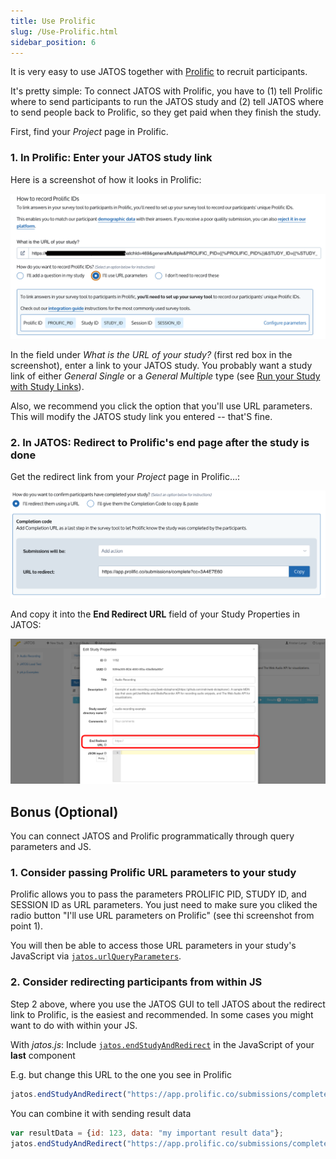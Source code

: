 ```yaml
---
title: Use Prolific
slug: /Use-Prolific.html
sidebar_position: 6
---
```


It is very easy to use JATOS together with [Prolific](https://www.prolific.co/) to recruit participants. 

It's pretty simple: To connect JATOS with Prolific, you have to (1) tell Prolific where to send participants to run the JATOS study and (2) tell JATOS  where to send people back to Prolific, so they get paid when they finish the study. 

First, find your _Project_ page in Prolific. 

### 1. In Prolific: Enter your JATOS study link

Here is a screenshot of how it looks in Prolific:

![Prolific screenshot](/img/prolific_1_studyurl.png)

In the field under _What is the URL of your study?_ (first red box in the screenshot), enter a link to your JATOS study. You probably want a study link of either _General Single_ or a _General Multiple_ type (see [Run your Study with Study Links](Run-your-Study-with-Study-Links.html)).

Also, we recommend you click the option that you'll use URL parameters. This will modify the JATOS study link you entered -- that'S fine. 

### 2. In JATOS: Redirect to Prolific's end page after the study is done

Get the redirect link from your _Project_ page in Prolific…: 

![Prolific screenshot](/img/prolific_2_redirectlink.png)

And copy it into the **End Redirect URL** field of your Study Properties in JATOS: 

![screenshot](/img/Screenshot_end-redirect-url.png)



## Bonus (Optional) 

You can connect JATOS and Prolific programmatically through query parameters and JS. 

### 1. Consider passing Prolific URL parameters to your study

Prolific allows you to pass the parameters PROLIFIC PID, STUDY ID, and SESSION ID as URL parameters. You just need to make sure you cliked the radio button "I'll use URL parameters on Prolific" (see thi screenshot from point 1). 

You will then be able to access those URL parameters in your study's JavaScript via [`jatos.urlQueryParameters`](jatos.js-Reference.html#jatosurlqueryparameters).

### 2. Consider redirecting participants from within JS

Step 2 above, where you use the JATOS GUI to tell JATOS about the redirect link to Prolific, is the easiest and recommended. In some cases you might want to do with within your JS. 

With _jatos.js_: Include [`jatos.endStudyAndRedirect`](jatos.js-Reference.html#jatosendstudyandredirect) in the JavaScript of your **last** component

   E.g. but change this URL to the one you see in Prolific

   ```javascript
   jatos.endStudyAndRedirect("https://app.prolific.co/submissions/complete?cc=1234ABCD");
   ```

   You can combine it with sending result data

   ```javascript
   var resultData = {id: 123, data: "my important result data"};
   jatos.endStudyAndRedirect("https://app.prolific.co/submissions/complete?cc=1234ABCD", resultData);
   ```

